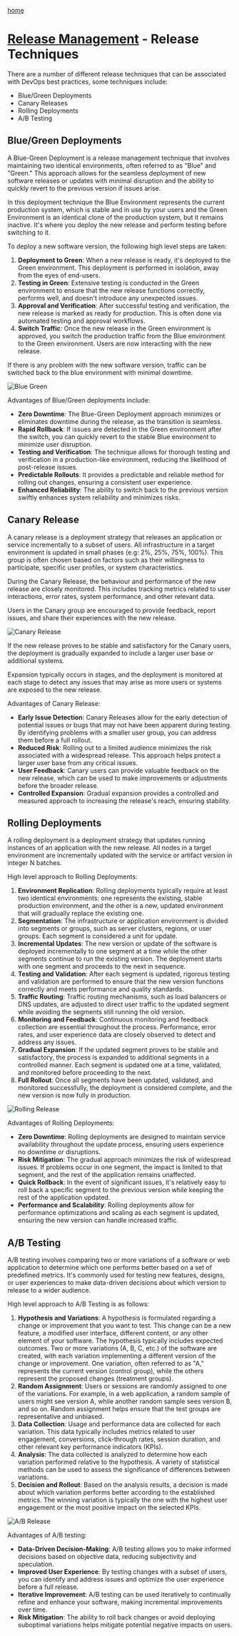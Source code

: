 [home](../README.md)
# [Release Management](README.md) - Release Techniques


There are a number of different release techniques that can be associated with DevOps best practices, some techniques include:

* Blue/Green Deployments
* Canary Releases
* Rolling Deployments
* A/B Testing

## Blue/Green Deployments

A Blue-Green Deployment is a release management technique that involves maintaining two identical environments, often referred to as "Blue" and "Green." This approach allows for the seamless deployment of new software releases or updates with minimal disruption and the ability to quickly revert to the previous version if issues arise.

In this deployment technique the Blue Environment represents the current production system, which is stable and in use by your users and the Green Environment is an identical clone of the production system, but it remains inactive. It's where you deploy the new release and perform testing before switching to it.

To deploy a new software version, the following high level steps are taken:

1. **Deployment to Green**: When a new release is ready, it's deployed to the Green environment. This deployment is performed in isolation, away from the eyes of end-users.
1. **Testing in Green**: Extensive testing is conducted in the Green environment to ensure that the new release functions correctly, performs well, and doesn't introduce any unexpected issues.
1. **Approval and Verification**: After successful testing and verification, the new release is marked as ready for production. This is often done via automated testing and approval workflows.
1. **Switch Traffic**: Once the new release in the Green environment is approved, you switch the production traffic from the Blue environment to the Green environment. Users are now interacting with the new release.

If there is any problem with the new software version, traffic can be switched back to the blue environment with minimal downtime. 

![Blue Green](../../images/release-technique-blue-green.png)


Advantages of Blue/Green deployments include:

* **Zero Downtime**: The Blue-Green Deployment approach minimizes or eliminates downtime during the release, as the transition is seamless.
* **Rapid Rollback**: If issues are detected in the Green environment after the switch, you can quickly revert to the stable Blue environment to minimize user disruption.
* **Testing and Verification**: The technique allows for thorough testing and verification in a production-like environment, reducing the likelihood of post-release issues.
* **Predictable Rollouts**: It provides a predictable and reliable method for rolling out changes, ensuring a consistent user experience.
* **Enhanced Reliability**: The ability to switch back to the previous version swiftly enhances system reliability and minimizes risks. 

## Canary Release
A canary release is a deployment strategy that releases an application or service incrementally to a subset of users. All infrastructure in a target environment is updated in small phases (e.g: 2%, 25%, 75%, 100%). This group is often chosen based on factors such as their willingness to participate, specific user profiles, or system characteristics.

During the Canary Release, the behaviour and performance of the new release are closely monitored. This includes tracking metrics related to user interactions, error rates, system performance, and other relevant data.

Users in the Canary group are encouraged to provide feedback, report issues, and share their experiences with the new release.

![Canary Release](../../images/release-technique-canary-release.png)


If the new release proves to be stable and satisfactory for the Canary users, the deployment is gradually expanded to include a larger user base or additional systems.

Expansion typically occurs in stages, and the deployment is monitored at each stage to detect any issues that may arise as more users or systems are exposed to the new release.


Advantages of Canary Release:

* **Early Issue Detection**: Canary Releases allow for the early detection of potential issues or bugs that may not have been apparent during testing. By identifying problems with a smaller user group, you can address them before a full rollout.
* **Reduced Risk**: Rolling out to a limited audience minimizes the risk associated with a widespread release. This approach helps protect a larger user base from any critical issues.
* **User Feedback**: Canary users can provide valuable feedback on the new release, which can be used to make improvements or adjustments before the broader release.
* **Controlled Expansion**: Gradual expansion provides a controlled and measured approach to increasing the release's reach, ensuring stability.


## Rolling Deployments

A rolling deployment is a deployment strategy that updates running instances of an application with the new release. All nodes in a target environment are incrementally updated with the service or artifact version in integer N batches.


High level approach to Rolling Deployments:

1. **Environment Replication**: Rolling deployments typically require at least two identical environments: one represents the existing, stable production environment, and the other is a new, updated environment that will gradually replace the existing one.
1. **Segmentation**: The infrastructure or application environment is divided into segments or groups, such as server clusters, regions, or user groups. Each segment is considered a unit for update.
1. **Incremental Updates**: The new version or update of the software is deployed incrementally to one segment at a time while the other segments continue to run the existing version. The deployment starts with one segment and proceeds to the next in sequence.
1. **Testing and Validation**: After each segment is updated, rigorous testing and validation are performed to ensure that the new version functions correctly and meets performance and quality standards.
1. **Traffic Routing**: Traffic routing mechanisms, such as load balancers or DNS updates, are adjusted to direct user traffic to the updated segment while avoiding the segments still running the old version.
1. **Monitoring and Feedback**: Continuous monitoring and feedback collection are essential throughout the process. Performance, error rates, and user experience data are closely observed to detect and address any issues.
1. **Gradual Expansion**: If the updated segment proves to be stable and satisfactory, the process is expanded to additional segments in a controlled manner. Each segment is updated one at a time, validated, and monitored before proceeding to the next.
1. **Full Rollout**: Once all segments have been updated, validated, and monitored successfully, the deployment is considered complete, and the new version is now fully in production.

![Rolling Release](../../images/release-technique-rolling-release.png)


Advantages of Rolling Deployments:

* **Zero Downtime**: Rolling deployments are designed to maintain service availability throughout the update process, ensuring users experience no downtime or disruptions.
* **Risk Mitigation**: The gradual approach minimizes the risk of widespread issues. If problems occur in one segment, the impact is limited to that segment, and the rest of the application remains unaffected.
* **Quick Rollback**: In the event of significant issues, it's relatively easy to roll back a specific segment to the previous version while keeping the rest of the application updated.
* **Performance and Scalability**: Rolling deployments allow for performance optimizations and scaling as each segment is updated, ensuring the new version can handle increased traffic.


## A/B Testing


A/B testing involves comparing two or more variations of a software or web application to determine which one performs better based on a set of predefined metrics. It's commonly used for testing new features, designs, or user experiences to make data-driven decisions about which version to release to a wider audience.


High level approach to A/B Testing is as follows:

1. **Hypothesis and Variations**: A hypothesis is formulated regarding a change or improvement that you want to test. This change can be a new feature, a modified user interface, different content, or any other element of your software. The hypothesis typically includes expected outcomes.
Two or more variations (A, B, C, etc.) of the software are created, with each variation implementing a different version of the change or improvement. One variation, often referred to as "A," represents the current version (control group), while the others represent the proposed changes (treatment groups).
1. **Random Assignment**: Users or sessions are randomly assigned to one of the variations. For example, in a web application, a random sample of users might see version A, while another random sample sees version B, and so on. Random assignment helps ensure that the test groups are representative and unbiased.
1. **Data Collection**: Usage and performance data are collected for each variation. This data typically includes metrics related to user engagement, conversions, click-through rates, session duration, and other relevant key performance indicators (KPIs).
1. **Analysis**: The data collected is analyzed to determine how each variation performed relative to the hypothesis. A variety of statistical methods can be used to assess the significance of differences between variations.
1. **Decision and Rollout**: Based on the analysis results, a decision is made about which variation performs better according to the established metrics. The winning variation is typically the one with the highest user engagement or the most positive impact on the selected KPIs.

![A/B Release](../../images/release-technique-ab-release.png)


Advantages of A/B testing:

* **Data-Driven Decision-Making**: A/B testing allows you to make informed decisions based on objective data, reducing subjectivity and speculation.
* **Improved User Experience**: By testing changes with a subset of users, you can identify and address issues and optimize the user experience before a full release.
* **Iterative Improvement**: A/B testing can be used iteratively to continually refine and enhance your software, making incremental improvements over time.
* **Risk Mitigation**: The ability to roll back changes or avoid deploying suboptimal variations helps mitigate potential negative impacts on users.
